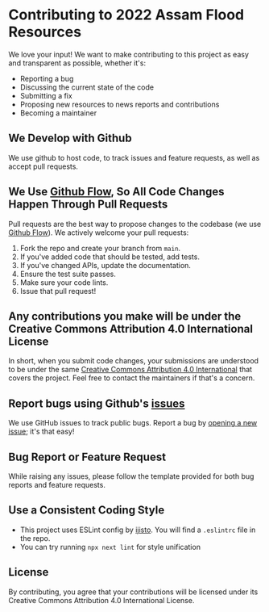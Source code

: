 # Contributing to 2022 Assam Flood Resources
We love your input! We want to make contributing to this project as easy and transparent as possible, whether it's:

- Reporting a bug
- Discussing the current state of the code
- Submitting a fix
- Proposing new resources to news reports and contributions
- Becoming a maintainer

## We Develop with Github
We use github to host code, to track issues and feature requests, as well as accept pull requests.

## We Use [Github Flow](https://guides.github.com/introduction/flow/index.html), So All Code Changes Happen Through Pull Requests
Pull requests are the best way to propose changes to the codebase (we use [Github Flow](https://guides.github.com/introduction/flow/index.html)). We actively welcome your pull requests:

1. Fork the repo and create your branch from `main`.
2. If you've added code that should be tested, add tests.
3. If you've changed APIs, update the documentation.
4. Ensure the test suite passes.
5. Make sure your code lints.
6. Issue that pull request!

## Any contributions you make will be under the Creative Commons Attribution 4.0 International License
In short, when you submit code changes, your submissions are understood to be under the same [Creative Commons Attribution 4.0 International](https://creativecommons.org/licenses/by/4.0/) that covers the project. Feel free to contact the maintainers if that's a concern.

## Report bugs using Github's [issues](https://github.com/CivicDataLab/2022-Assam-Flood-Response/issues)
We use GitHub issues to track public bugs. Report a bug by [opening a new issue](https://github.com/CivicDataLab/2022-Assam-Flood-Response/issues); it's that easy!

## Bug Report or Feature Request
While raising any issues, please follow the template provided for both bug reports and feature requests.

## Use a Consistent Coding Style

* This project uses ESLint config by [ijisto](https://github.com/ijsto/eslint-config). You will find a `.eslintrc` file in the repo.
* You can try running `npx next lint` for style unification

## License
By contributing, you agree that your contributions will be licensed under its Creative Commons Attribution 4.0 International License.
